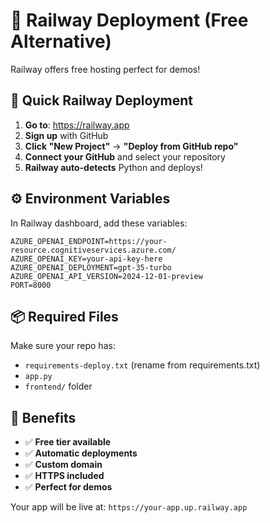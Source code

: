 # 🚂 Railway Deployment (Free Alternative)

Railway offers free hosting perfect for demos!

## 🚀 Quick Railway Deployment

1. **Go to**: https://railway.app
2. **Sign up** with GitHub
3. **Click "New Project"** → **"Deploy from GitHub repo"**
4. **Connect your GitHub** and select your repository
5. **Railway auto-detects** Python and deploys!

## ⚙️ Environment Variables

In Railway dashboard, add these variables:

```
AZURE_OPENAI_ENDPOINT=https://your-resource.cognitiveservices.azure.com/
AZURE_OPENAI_KEY=your-api-key-here
AZURE_OPENAI_DEPLOYMENT=gpt-35-turbo
AZURE_OPENAI_API_VERSION=2024-12-01-preview
PORT=8000
```

## 📦 Required Files

Make sure your repo has:
- `requirements-deploy.txt` (rename from requirements.txt)
- `app.py`
- `frontend/` folder

## 🎯 Benefits

- ✅ **Free tier available**
- ✅ **Automatic deployments**
- ✅ **Custom domain**
- ✅ **HTTPS included**
- ✅ **Perfect for demos**

Your app will be live at: `https://your-app.up.railway.app`